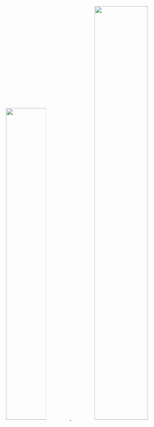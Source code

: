 <!-- statistics by https://github.com/anuraghazra/github-readme-stats -->
<p align="center">
  <a href="https://github.com/TranKimTin" rel="noopener noreferrer">
    <img src="https://github-readme-stats.vercel.app/api?username=TranKimTin&show_icons=true&show=reviews,discussions_started,discussions_answered,prs_merged&rank_icon=percentile&text_bold=false" width="46%" />
  </a>
  <a href="https://github.com/TranKimTin" rel="noopener noreferrer">
    <img src="https://github-readme-stats.vercel.app/api/top-langs/?username=TranKimTin&layout=compact&card_height=200" width="53%" />
  </a>
</p>
